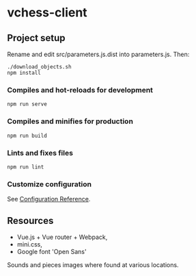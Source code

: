 # vchess-client

## Project setup

Rename and edit src/parameters.js.dist into parameters.js. Then:
```
./download_objects.sh
npm install
```

### Compiles and hot-reloads for development

```
npm run serve
```

### Compiles and minifies for production

```
npm run build
```

### Lints and fixes files

```
npm run lint
```

### Customize configuration

See [Configuration Reference](https://cli.vuejs.org/config/).

## Resources

 - Vue.js + Vue router + Webpack,
 - mini.css,
 - Google font 'Open Sans'

Sounds and pieces images where found at various locations.
